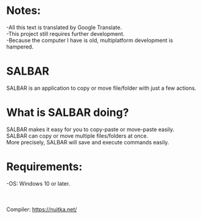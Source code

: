 # Notes:
-All this text is translated by Google Translate.\
-This project still requires further development.\
-Because the computer I have is old, multiplatform development is hampered.

# SALBAR
SALBAR is an application to copy or move file/folder with just a few actions.

# What is SALBAR doing?
SALBAR makes it easy for you to copy-paste or move-paste easily.\
SALBAR can copy or move multiple files/folders at once.\
More precisely, SALBAR will save and execute commands easily.

# Requirements:
-OS: Windows 10 or later.\
\
\
\
Compiler: <https://nuitka.net/>
